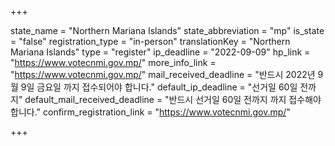 +++

state_name = "Northern Mariana Islands"
state_abbreviation = "mp"
is_state = "false"
registration_type = "in-person"
translationKey = "Northern Mariana Islands"
type = "register"
ip_deadline = "2022-09-09"
hp_link = "https://www.votecnmi.gov.mp/"
more_info_link = "https://www.votecnmi.gov.mp/"
mail_received_deadline = "반드시 2022년 9월 9일 금요일 까지 접수되어야 합니다."
default_ip_deadline = "선거일 60일 전까지"
default_mail_received_deadline = "반드시 선거일 60일 전까지 까지 접수해야 합니다."
confirm_registration_link = "https://www.votecnmi.gov.mp/"

+++
